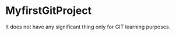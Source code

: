 MyfirstGitProject
=================

It does not have any significant thing only for GIT learning purposes.
